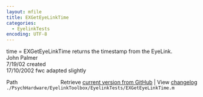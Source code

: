 ```yaml
---
layout: mfile
title: EXGetEyeLinkTime
categories:
  - EyelinkTests
encoding: UTF-8
---
```


time = EXGetEyeLinkTime returns the timestamp from the EyeLink.  
John Palmer  
7/19/02 created  
17/10/2002 fwc adapted slightly  


<div class="code_header" style="text-align:right;">
  <span style="float:left;">Path&nbsp;&nbsp;</span> <span class="counter">Retrieve <a href=
  "https://raw.github.com/Psychtoolbox-3/Psychtoolbox-3/beta/./PsychHardware/EyelinkToolbox/EyelinkTests/EXGetEyeLinkTime.m">current version from GitHub</a> | View <a href=
  "https://github.com/Psychtoolbox-3/Psychtoolbox-3/commits/beta/./PsychHardware/EyelinkToolbox/EyelinkTests/EXGetEyeLinkTime.m">changelog</a></span>
</div>
<div class="code">
  <code>./PsychHardware/EyelinkToolbox/EyelinkTests/EXGetEyeLinkTime.m</code>
</div>

